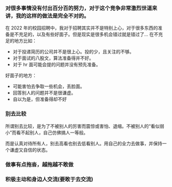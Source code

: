 ### 对很多事情没有付出百分百的努力，对于这个竞争非常激烈世道来讲，我的这样的做法是完全不对的。

在 2022 年的校园招聘中，我对于招聘其实并不是特别上心，对于很多东西的准备是不充足的，以及有些好面子。但是现实是很多机会错过就是错过了...
在不充足的地方比如：

- 对于投递简历的公司并不是很上心。投的少，且关注的不够。
- 对于面试的八股文，算法准备得并不好。
- 对于 hr 面可能会提的问题并没有预先准备。

好面子的地方：

- 可能害怕去争取一些机会，丢脸面。
- 回答别人的问题并不是很谦虚。
- 自以为是，但准备得却不好

### 别去比较

所谓别去比较，是为了不被别人的厉害而震惊或害怕、退缩。不被别人的“看似弱小”而看不起别人，自己仿佛搞人一等般。

而是认真对待所有人，别去高看也别去低看别人。用自己的全力去做事，并保持一个谦虚又自信的状态。

### 做事有点拖沓，越拖越不敢做

### 积极主动和身边人交流(要敢于去交流)
